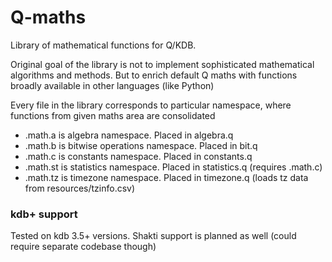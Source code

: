 # Q-maths

Library of mathematical functions for Q/KDB.

Original goal of the library is not to implement sophisticated mathematical algorithms and methods.
But to enrich default Q maths with functions broadly available in other languages (like Python)

Every file in the library corresponds to particular namespace, where functions from given maths area are consolidated

* .math.a is algebra namespace. Placed in algebra.q
* .math.b is bitwise operations namespace. Placed in bit.q
* .math.c is constants namespace. Placed in constants.q
* .math.st is statistics namespace. Placed in statistics.q (requires .math.c)
* .math.tz is timezone namespace. Placed in timezone.q (loads tz data from resources/tzinfo.csv)

### kdb+ support
Tested on kdb 3.5+ versions.
Shakti support is planned as well (could require separate codebase though)